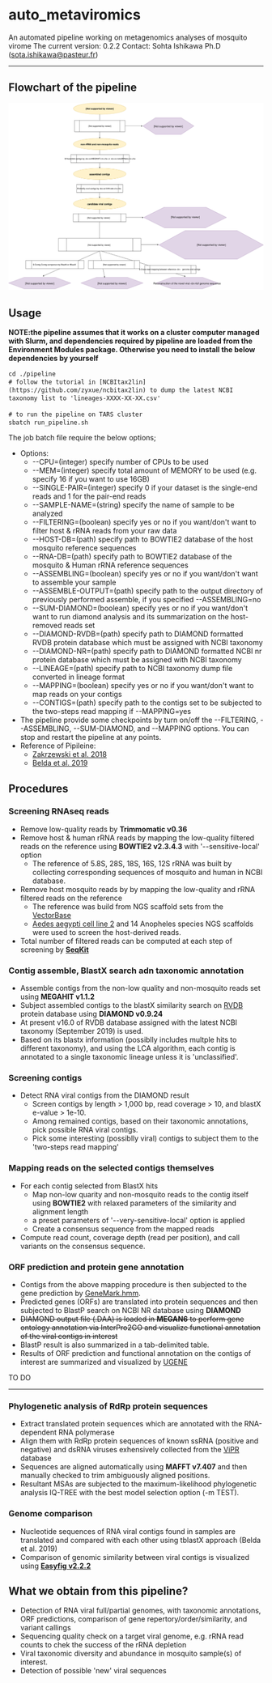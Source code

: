 # auto_metaviromics
An automated pipeline working on metagenomics analyses of mosquito virome
The current version: 0.2.2
Contact: Sohta Ishikawa Ph.D (sota.ishikawa@pasteur.fr)

***
## Flowchart of the pipeline  
![](./image/auto_metaviromics.svg)  

## Usage
**NOTE:the pipeline assumes that it works on a cluster computer managed with Slurm, and dependencies required by pipeline are loaded from the Environment Modules package.  Otherwise you need to install the below dependencies by yourself**
```
cd ./pipeline
# follow the tutorial in [NCBItax2lin](https://github.com/zyxue/ncbitax2lin) to dump the latest NCBI taxonomy list to 'lineages-XXXX-XX-XX.csv'

# to run the pipeline on TARS cluster
sbatch run_pipeline.sh
```  
The job batch file require the below options;
+ Options: 
    +	--CPU=(integer)             specify number of CPUs to be used
    +	--MEM=(integer)             specify total amount of MEMORY to be used (e.g. specify 16 if you want to use 16GB)
    +	--SINGLE-PAIR=(integer)     specify 0 if your dataset is the single-end reads and 1 for the pair-end reads
    +	--SAMPLE-NAME=(string)      specify the name of sample to be analyzed
    +	--FILTERING=(boolean)       specify yes or no if you want/don't want to filter host & rRNA reads from your raw data
    +	--HOST-DB=(path)            specify path to BOWTIE2 database of the host mosquito reference sequences
    +	--RNA-DB=(path)             specify path to BOWTIE2 database of the mosquito & Human rRNA reference sequences
    +	--ASSEMBLING=(boolean)      specify yes or no if you want/don't want to assemble your sample
    +	--ASSEMBLE-OUTPUT=(path)    specify path to the output directory of previously performed assemble, if you specified --ASSEMBLING=no
    +	--SUM-DIAMOND=(boolean)     specify yes or no if you want/don't want to run diamond analysis and its summarization on the host-removed reads set
    +	--DIAMOND-RVDB=(path)       specify path to DIAMOND formatted RVDB protein database which must be assigned with NCBI taxonomy
    +	--DIAMOND-NR=(path)         specify path to DIAMOND formatted NCBI nr protein database which must be assigned with NCBI taxonomy
    +	--LINEAGE=(path)            specify path to NCBI taxonomy dump file converted in lineage format
    +	--MAPPING=(boolean)         specify yes or no if you want/don't want to map reads on your contigs
    +	--CONTIGS=(path)            specify path to the contigs set to be subjected to the two-steps read mapping if --MAPPING=yes
+ The pipeline provide some checkpoints by turn on/off the --FILTERING, --ASSEMBLING, --SUM-DIAMOND, and --MAPPING options. You can stop and restart the pipeline at any points.
+ Reference of Pipileine: 
    + [Zakrzewski et al. 2018](https://www.nature.com/articles/s41598-018-22945-y)
    + [Belda et al. 2019](https://www.ncbi.nlm.nih.gov/pubmed/31429704)

## Procedures
### Screening RNAseq reads
+ Remove low-quality reads by **Trimmomatic v0.36**
+ Remove host & human rRNA reads by mapping the low-quality filtered reads on the reference using **BOWTIE2 v2.3.4.3** with '--sensitive-local' option
    + The reference of 5.8S, 28S, 18S, 16S, 12S rRNA was built by collecting corresponding sequences of mosquito and human in NCBI database. 
+ Remove host mosquito reads by  by mapping the low-quality and rRNA filtered reads on the reference
    + The reference was build from NGS scaffold sets from the [VectorBase](https://www.vectorbase.org/organisms/aedes-aegypti)
    + [Aedes aegypti cell line 2](https://www.vectorbase.org/organisms/aedes-aegypti) and 14 Anopheles species NGS scaffolds were used to screen the host-derived reads.
+ Total number of filtered reads can be computed at each step of screening by **[SeqKit](https://github.com/shenwei356/seqkit)**   

### Contig assemble, BlastX search adn taxonomic annotation
+ Assemble contigs from the non-low quality and non-mosquito reads set using **MEGAHIT v1.1.2**
+ Subject assembled contigs to the blastX similarity search on [RVDB](https://rvdb-prot.pasteur.fr/) protein database using **DIAMOND v0.9.24**
+ At present v16.0 of RVDB database assigned with the latest NCBI taxonomy (September 2019) is used.
+ Based on its blastx information (possiblly includes multple hits to different taxonomy), and using the LCA algorithm, each contig is annotated to a single taxonomic lineage unless it is 'unclassified'.

### Screening contigs
+ Detect RNA viral contigs from the DIAMOND result
    + Screen contigs by length > 1,000 bp, read coverage > 10, and blastX e-value > 1e-10.
    + Among remained contigs, based on their taxonomic annotations, pick possible RNA viral contigs.
    + Pick some interesting (possiblly viral) contigs to subject them to the 'two-steps read mapping'

### Mapping reads on the selected contigs themselves
+ For each contig selected from BlastX hits
    +  Map non-low quarity and non-mosquito reads to the contig itself using **BOWTIE2** with relaxed parameters of the similarity and alignment length
    +  a preset parameters of '--very-sensitive-local' option is applied
    +  Create a consensus sequence from the mapped reads
+ Compute read count, coverage depth (read per position), and call variants on the consensus sequence.  

### ORF prediction and protein gene annotation
+ Contigs from the above mapping procedure is then subjected to the gene prediction by [GeneMark.hmm](http://exon.gatech.edu/index.html). 
+ Predicted genes (ORFs) are translated into protein sequences and then subjected to BlastP search on NCBI NR database using **DIAMOND**
+ ~~DIAMOND output file (.DAA) is loaded in **MEGAN6** to perform gene ontology annotation via InterPro2GO and visualize functional annotation of the viral contigs in interest~~
+ BlastP result is also summarized in a tab-delimited table.
+ Results of ORF prediction and functional annotation on the contigs of interest are summarized and visualized by [UGENE](http://ugene.net/)

TO DO
***

### Phylogenetic analysis of RdRp protein sequences
+ Extract translated protein sequences which are annotated with the RNA-dependent RNA polymerase
+ Align them with RdRp protein sequences of known ssRNA (positive and negative) and dsRNA viruses exhensively collected from the [ViPR](https://www.viprbrc.org/brc/home.spg?decorator=vipr) database
+ Sequences are aligned automatically using **MAFFT v7.407** and then manually checked to trim ambiguously aligned positions.
+ Resultant MSAs are subjected to the maximum-likelihood phylogenetic analysis IQ-TREE with the best model selection option (-m TEST).

### Genome comparison 
+ Nucleotide sequences of RNA viral contigs found in samples are translated and compared with each other using tblastX approach (Belda et al. 2019)
+ Comparison of genomic similarity between viral contigs is visualized using **[Easyfig v2.2.2](https://mjsull.github.io/Easyfig/)**

## What we obtain from this pipeline?
+ Detection of RNA viral full/partial genomes, with taxonomic annotations, ORF predictions, comparison of gene repertory/order/similarity, and variant callings
+ Sequencing quality check on a target viral genome, e.g. rRNA read counts to chek the success of the rRNA depletion 
+ Viral taxonomic diversity and abundance in mosquito sample(s) of interest.
+ Detection of possible 'new' viral sequences
